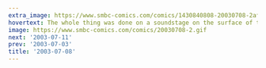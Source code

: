 ```yaml
---
extra_image: https://www.smbc-comics.com/comics/1430840808-20030708-2after.png
hovertext: The whole thing was done on a soundstage on the surface of the Sun.
image: https://www.smbc-comics.com/comics/20030708-2.gif
next: '2003-07-11'
prev: '2003-07-03'
title: '2003-07-08'
---
```

